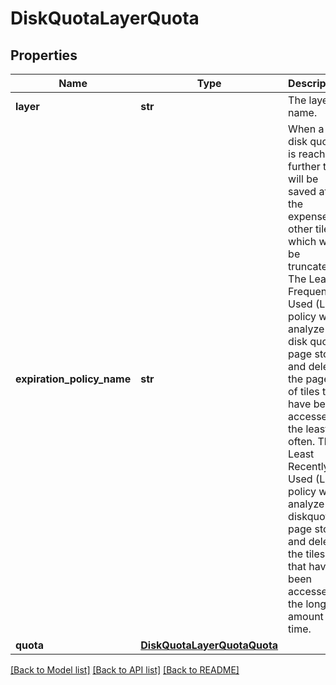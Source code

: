 # DiskQuotaLayerQuota

## Properties
Name | Type | Description | Notes
------------ | ------------- | ------------- | -------------
**layer** | **str** | The layer name. | [optional] 
**expiration_policy_name** | **str** | When a disk quota is reached, further tiles will be saved at the expense of other tiles which will be truncated. The Least Frequently Used (LFU) policy will analyze the disk quota page store and delete the pages of tiles that have been accessed the least often. The Least Recently Used (LRU) policy will analyze the diskquota page store and delete the tiles that haven’t been accessed in the longest amount of time. | [optional] 
**quota** | [**DiskQuotaLayerQuotaQuota**](DiskQuotaLayerQuotaQuota.md) |  | [optional] 

[[Back to Model list]](../README.md#documentation-for-models) [[Back to API list]](../README.md#documentation-for-api-endpoints) [[Back to README]](../README.md)


